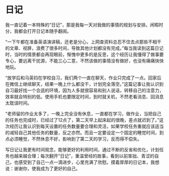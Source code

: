 # 日记

我一直记着一本特殊的“日记”，那是我每一天对我做的事情的规划与安排。闲暇时分，我都会打开日记本随手翻阅。

“一下午都在准备英语演讲稿，还老是分心，上网查资料总忍不住去点那些不相干的文章、视屏，浪费了很多时间，导致其他计划都没有完成。”每当我读到这篇日记时，当时的情景都会再现眼前，惭愧中更多的是反思，这个经历让我懂得了做事要专心，要远离干扰源，不能三心二意，不然该做的事情没有做好，也没有痛痛快快地玩。

“放学后和马英钧在学校自习，我们两个一直在聊天，作业只完成了一点。回家后在微信上继续聊天，结果一晚上什么都没干，计划完全落空。”这篇记事让我认识到自习最好找一个合适的环境，因为人多就很容易和别人说话，转移自己的注意力，效率就会特别的低。使用手机也要限定时间，到时就关机，不然老看消息、回消息太耽误时间。

“老师留的作业太多了，一晚上完全没有休息，一直都在学习，做作业，当把自己的任务也完成时，已经过了12点了，第二天早上起床起的很晚，差点就迟到了。”这次经历让我认识到每天设置的任务数量要合理和灵活，如果学校任务重就应该适当的减轻自己其他任务的数量，反之亦然。而且一定要设定一个固定的睡觉时间，到点必须睡觉，不然休息不好，影响到了第二天的学习，反而得不偿失。

写日记让我更有时间观念，能够更好的利用时间，通过不断的反省和优化，计划任务也越来越合理；每次翻开“日记”，重温曾经的故事，看到以前笨拙、青涩的自己，也感受到了自己一点一滴进步，心里充满了欣慰。摸着厚厚的日记本，我想说：谢谢你，使我成为了更好的自己。

